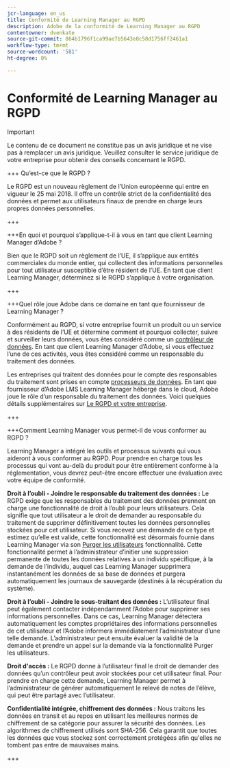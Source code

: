 ```yaml
---
jcr-language: en_us
title: Conformité de Learning Manager au RGPD
description: Adobe de la conformité de Learning Manager au RGPD
contentowner: dvenkate
source-git-commit: 864b1796f1ca99ae7b5643e8c58d1756ff2461a1
workflow-type: tm+mt
source-wordcount: '581'
ht-degree: 0%

---
```




# Conformité de Learning Manager au RGPD

>[!IMPORTANT]
>
>Le contenu de ce document ne constitue pas un avis juridique et ne vise pas à remplacer un avis juridique. Veuillez consulter le service juridique de votre entreprise pour obtenir des conseils concernant le RGPD.

+++ Qu’est-ce que le RGPD ?

Le RGPD est un nouveau règlement de l’Union européenne qui entre en vigueur le 25 mai 2018. Il offre un contrôle strict de la confidentialité des données et permet aux utilisateurs finaux de prendre en charge leurs propres données personnelles.

+++

+++En quoi et pourquoi s’applique-t-il à vous en tant que client Learning Manager d’Adobe ?

Bien que le RGPD soit un règlement de l’UE, il s’applique aux entités commerciales du monde entier, qui collectent des informations personnelles pour tout utilisateur susceptible d’être résident de l’UE.  En tant que client Learning Manager, déterminez si le RGPD s’applique à votre organisation.

+++

+++Quel rôle joue Adobe dans ce domaine en tant que fournisseur de Learning Manager ?

Conformément au RGPD, si votre entreprise fournit un produit ou un service à des résidents de l’UE et détermine comment et pourquoi collecter, suivre et surveiller leurs données, vous êtes considéré comme un [contrôleur de données](https://gdpr-info.eu/art-24-gdpr/). En tant que client Learning Manager d’Adobe, si vous effectuez l’une de ces activités, vous êtes considéré comme un responsable du traitement des données.

Les entreprises qui traitent des données pour le compte des responsables du traitement sont prises en compte  [processeurs de données](https://gdpr-info.eu/art-28-gdpr/). En tant que fournisseur d’Adobe LMS Learning Manager hébergé dans le cloud, Adobe joue le rôle d’un responsable du traitement des données. Voici quelques détails supplémentaires sur  [Le RGPD et votre entreprise](https://www.adobe.com/privacy/general-data-protection-regulation.html).

+++

+++Comment Learning Manager vous permet-il de vous conformer au RGPD ?

Learning Manager a intégré les outils et processus suivants qui vous aideront à vous conformer au RGPD. Pour prendre en charge tous les processus qui vont au-delà du produit pour être entièrement conforme à la réglementation, vous devrez peut-être encore effectuer une évaluation avec votre équipe de conformité.

**Droit à l’oubli - Joindre le responsable du traitement des données :** Le RGPD exige que les responsables du traitement des données prennent en charge une fonctionnalité de droit à l’oubli pour leurs utilisateurs. Cela signifie que tout utilisateur a le droit de demander au responsable du traitement de supprimer définitivement toutes les données personnelles stockées pour cet utilisateur. Si vous recevez une demande de ce type et estimez qu’elle est valide, cette fonctionnalité est désormais fournie dans Learning Manager via son [Purger les utilisateurs](../administrators/feature-summary/purge-users.md) fonctionnalité. Cette fonctionnalité permet à l’administrateur d’initier une suppression permanente de toutes les données relatives à un individu spécifique, à la demande de l’individu, auquel cas Learning Manager supprimera instantanément les données de sa base de données et purgera automatiquement les journaux de sauvegarde (destinés à la récupération du système).

**Droit à l’oubli - Joindre le sous-traitant des données :** L’utilisateur final peut également contacter indépendamment l’Adobe pour supprimer ses informations personnelles. Dans ce cas, Learning Manager détectera automatiquement les comptes propriétaires des informations personnelles de cet utilisateur et l’Adobe informera immédiatement l’administrateur d’une telle demande. L’administrateur peut ensuite évaluer la validité de la demande et prendre un appel sur la demande via la fonctionnalité Purger les utilisateurs.

**Droit d&#39;accès :** Le RGPD donne à l’utilisateur final le droit de demander des données qu’un contrôleur peut avoir stockées pour cet utilisateur final. Pour prendre en charge cette demande, Learning Manager permet à l’administrateur de générer automatiquement le relevé de notes de l’élève, qui peut être partagé avec l’utilisateur.

**Confidentialité intégrée, chiffrement des données :** Nous traitons les données en transit et au repos en utilisant les meilleures normes de chiffrement de sa catégorie pour assurer la sécurité des données. Les algorithmes de chiffrement utilisés sont SHA-256. Cela garantit que toutes les données que vous stockez sont correctement protégées afin qu&#39;elles ne tombent pas entre de mauvaises mains.

+++

